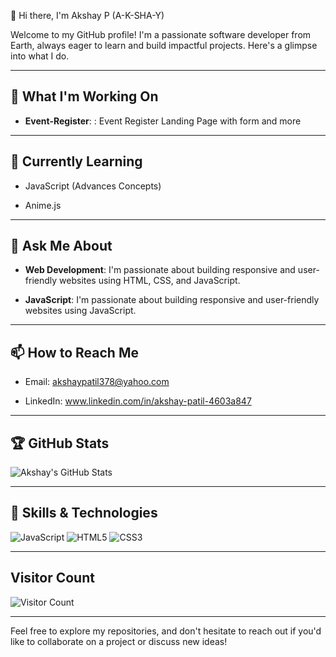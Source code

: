 👋 Hi there, I'm Akshay P (A-K-SHA-Y)

Welcome to my GitHub profile! I'm a passionate software developer from Earth, always eager to learn and build impactful projects. Here's a glimpse into what I do.

---

## 🔭 What I'm Working On

- **Event-Register**: : Event Register Landing Page with form and more

---

## 🌱 Currently Learning

- JavaScript (Advances Concepts)

- Anime.js


---

## 💬 Ask Me About

- **Web Development**: I'm passionate about building responsive and user-friendly websites using HTML, CSS, and JavaScript.

- **JavaScript**: I'm passionate about building responsive and user-friendly websites using JavaScript.

---

## 📫 How to Reach Me

- Email: akshaypatil378@yahoo.com

- LinkedIn: www.linkedin.com/in/akshay-patil-4603a847

---

## 🏆 GitHub Stats

![Akshay's GitHub Stats](https://github-readme-stats.vercel.app/api?username=AceAkki&show_icons=true&hide_title=true&count_private=true&hide=prs&theme=radical)


---

## 💼 Skills & Technologies

![JavaScript](https://img.shields.io/badge/-JavaScript-black?style=flat-square&logo=javascript)
![HTML5](https://img.shields.io/badge/-HTML5-black?style=flat-square&logo=html5)
![CSS3](https://img.shields.io/badge/-CSS3-black?style=flat-square&logo=css3)

---

## Visitor Count

![Visitor Count](https://profile-counter.glitch.me/AceAkki/count.svg)


---

Feel free to explore my repositories, and don't hesitate to reach out if you'd like to collaborate on a project or discuss new ideas!
